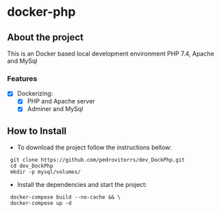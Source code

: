 # docker-php
## About the project

This is an Docker based local development environment PHP 7.4, Apache and MySql 

### Features

- [x] Dockerizing: 
    - [x] PHP and Apache server
    - [x] Adminer and MySql

## How to Install

* To download the project follow the instructions bellow:

```
 git clone https://github.com/pedrovitorrs/dev_DockPhp.git
 cd dev_DockPhp
 mkdir -p mysql/volumes/
```

* Install the dependencies and start the project:

```
 docker-compose build --no-cache && \
 docker-compose up -d
```
